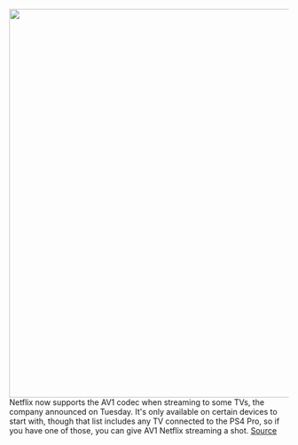 <img src='https://cdn.vox-cdn.com/thumbor/BJ2LcafzSgguaxUqQ75Bm_gVYrw=/0x0:2040x1360/1200x800/filters:focal(857x517:1183x843)/cdn.vox-cdn.com/uploads/chorus_image/image/70125294/acastro_181101_1777_netflix_0001.0.jpg' width='700px' /><br/>
Netflix now supports the AV1 codec when streaming to some TVs, the company announced on Tuesday. It's only available on certain devices to start with, though that list includes any TV connected to the PS4 Pro, so if you have one of those, you can give AV1 Netflix streaming a shot.
<a href='https://www.theverge.com/2021/11/10/22775150/netflix-av1-codec-tv-streaming-ps4-pro'> Source <a/>